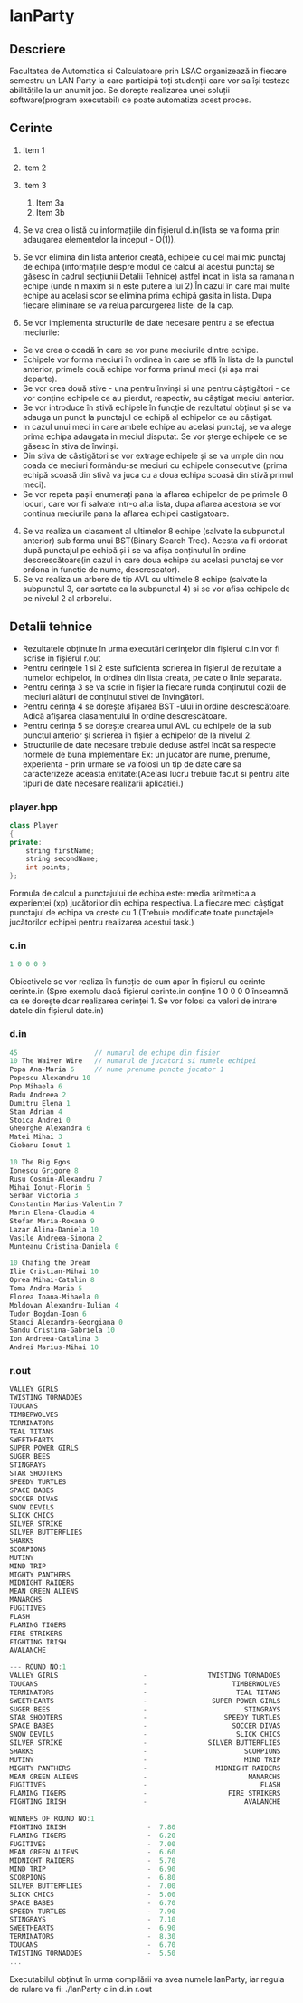 # lanParty

## Descriere

Facultatea de Automatica si Calculatoare prin LSAC organizează in fiecare semestru un LAN Party la care participă toți studenții care vor sa își testeze abilitățile la un anumit joc. Se dorește realizarea unei soluții software(program executabil) ce poate automatiza acest proces.

## Cerinte

1. Item 1
1. Item 2
1. Item 3
   1. Item 3a
   1. Item 3b

1. Se va crea o listă cu informațiile din fișierul d.in(lista se va forma prin adaugarea elementelor la inceput - O(1)).
2. Se vor elimina din lista anterior creată, echipele cu cel mai mic punctaj de echipă (informațiile despre modul de calcul al acestui punctaj se găsesc în cadrul secțiunii Detalii Tehnice) astfel incat in lista sa ramana n echipe (unde n maxim si n este putere a lui 2).În cazul în care mai multe echipe au acelasi scor se elimina prima echipă gasita in lista. Dupa fiecare eliminare se va relua parcurgerea listei de la cap.
3. Se vor implementa structurile de date necesare pentru a se efectua meciurile:
* Se va crea o coadă în care se vor pune meciurile dintre echipe.
* Echipele vor forma meciuri în ordinea în care se află în lista de la punctul anterior, primele două echipe vor forma primul meci (și așa mai departe).
* Se vor crea două stive - una pentru învinși și una pentru câștigători - ce vor conține echipele ce au pierdut, respectiv, au câștigat meciul anterior.
* Se vor introduce în stivă echipele în funcție de rezultatul obținut și se va adauga un punct la punctajul de echipă al echipelor ce au câștigat.
* In cazul unui meci in care ambele echipe au acelasi punctaj, se va alege prima echipa adaugata in meciul disputat.
Se vor șterge echipele ce se găsesc în stiva de învinși.
* Din stiva de câștigători se vor extrage echipele și se va umple din nou coada de meciuri formându-se meciuri cu echipele consecutive (prima echipă scoasă din stivă va juca cu a doua echipa scoasă din stivă primul meci).
* Se vor repeta pașii enumerați pana la aflarea echipelor de pe primele 8 locuri, care vor fi salvate intr-o alta lista, dupa aflarea acestora se vor continua meciurile pana la aflarea echipei castigatoare.
4. Se va realiza un clasament al ultimelor 8 echipe (salvate la subpunctul anterior) sub forma unui BST(Binary Search Tree). Acesta va fi ordonat după punctajul pe echipă și i se va afișa conținutul în ordine descrescătoare(in cazul in care doua echipe au acelasi punctaj se vor ordona in functie de nume, descrescator).
5. Se va realiza un arbore de tip AVL cu ultimele 8 echipe (salvate la subpunctul 3, dar sortate ca la subpunctul 4) si se vor afisa echipele de pe nivelul 2 al arborelui.

## Detalii tehnice
* Rezultatele obținute în urma executări cerințelor din fișierul c.in vor fi scrise in fișierul r.out
* Pentru cerințele 1 si 2 este suficienta scrierea in fișierul de rezultate a numelor echipelor, in ordinea din lista creata, pe cate o linie separata.
* Pentru cerința 3 se va scrie in fișier la fiecare runda conținutul cozii de meciuri alături de conținutul stivei de învingători.
* Pentru cerința 4 se dorește afișarea BST -ului în ordine descrescătoare. Adică afișarea clasamentului în ordine descrescătoare.
* Pentru cerința 5 se dorește crearea unui AVL cu echipele de la sub punctul anterior și scrierea în fișier a echipelor de la nivelul 2.
* Structurile de date necesare trebuie deduse astfel încât sa respecte normele de buna implementare Ex: un jucator are nume, prenume, experienta - prin urmare se va folosi un tip de date care sa caracterizeze aceasta entitate:(Acelasi lucru trebuie facut si pentru alte tipuri de date necesare realizarii aplicatiei.)

### player.hpp
```cpp
class Player
{
private:
    string firstName;
    string secondName;
    int points;
};
```
Formula de calcul a punctajului de echipa este: media aritmetica a experienței (xp) jucătorilor din echipa respectiva. La fiecare meci câștigat punctajul de echipa va creste cu 1.(Trebuie modificate toate punctajele jucătorilor echipei pentru realizarea acestui task.)

### c.in
```cpp
1 0 0 0 0
```
Obiectivele se vor realiza în funcție de cum apar în fișierul cu cerinte cerinte.in (Spre exemplu dacă fișierul cerinte.in conține 1 0 0 0 0 înseamnă ca se dorește doar realizarea cerinței 1. Se vor folosi ca valori de intrare datele din fișierul date.in)

### d.in
```cpp
45                   // numarul de echipe din fisier
10 The Waiver Wire   // numarul de jucatori si numele echipei
Popa Ana-Maria 6     // nume prenume puncte jucator 1
Popescu Alexandru 10
Pop Mihaela 6
Radu Andreea 2
Dumitru Elena 1
Stan Adrian 4
Stoica Andrei 0
Gheorghe Alexandra 6
Matei Mihai 3
Ciobanu Ionut 1
 
10 The Big Egos
Ionescu Grigore 8
Rusu Cosmin-Alexandru 7
Mihai Ionut-Florin 5
Serban Victoria 3
Constantin Marius-Valentin 7
Marin Elena-Claudia 4
Stefan Maria-Roxana 9
Lazar Alina-Daniela 10
Vasile Andreea-Simona 2
Munteanu Cristina-Daniela 0
 
10 Chafing the Dream
Ilie Cristian-Mihai 10
Oprea Mihai-Catalin 8
Toma Andra-Maria 5
Florea Ioana-Mihaela 0
Moldovan Alexandru-Iulian 4
Tudor Bogdan-Ioan 6
Stanci Alexandra-Georgiana 0
Sandu Cristina-Gabriela 10
Ion Andreea-Catalina 3
Andrei Marius-Mihai 10
```
### r.out
```cpp
VALLEY GIRLS
TWISTING TORNADOES
TOUCANS
TIMBERWOLVES
TERMINATORS
TEAL TITANS
SWEETHEARTS
SUPER POWER GIRLS
SUGER BEES
STINGRAYS
STAR SHOOTERS
SPEEDY TURTLES
SPACE BABES
SOCCER DIVAS
SNOW DEVILS
SLICK CHICS
SILVER STRIKE
SILVER BUTTERFLIES
SHARKS
SCORPIONS
MUTINY
MIND TRIP
MIGHTY PANTHERS
MIDNIGHT RAIDERS
MEAN GREEN ALIENS
MANARCHS
FUGITIVES
FLASH
FLAMING TIGERS
FIRE STRIKERS
FIGHTING IRISH
AVALANCHE
 
--- ROUND NO:1
VALLEY GIRLS                     -               TWISTING TORNADOES
TOUCANS                          -                     TIMBERWOLVES
TERMINATORS                      -                      TEAL TITANS
SWEETHEARTS                      -                SUPER POWER GIRLS
SUGER BEES                       -                        STINGRAYS
STAR SHOOTERS                    -                   SPEEDY TURTLES
SPACE BABES                      -                     SOCCER DIVAS
SNOW DEVILS                      -                      SLICK CHICS
SILVER STRIKE                    -               SILVER BUTTERFLIES
SHARKS                           -                        SCORPIONS
MUTINY                           -                        MIND TRIP
MIGHTY PANTHERS                  -                 MIDNIGHT RAIDERS
MEAN GREEN ALIENS                -                         MANARCHS
FUGITIVES                        -                            FLASH
FLAMING TIGERS                   -                    FIRE STRIKERS
FIGHTING IRISH                   -                        AVALANCHE
 
WINNERS OF ROUND NO:1
FIGHTING IRISH                    -  7.80
FLAMING TIGERS                    -  6.20
FUGITIVES                         -  7.00
MEAN GREEN ALIENS                 -  6.60
MIDNIGHT RAIDERS                  -  5.70
MIND TRIP                         -  6.90
SCORPIONS                         -  6.80
SILVER BUTTERFLIES                -  7.00
SLICK CHICS                       -  5.00
SPACE BABES                       -  6.70
SPEEDY TURTLES                    -  7.90
STINGRAYS                         -  7.10
SWEETHEARTS                       -  6.90
TERMINATORS                       -  8.30
TOUCANS                           -  6.70
TWISTING TORNADOES                -  5.50
...
```
Executabilul obținut în urma compilării va avea numele lanParty, iar regula de rulare va fi:
./lanParty c.in d.in r.out




